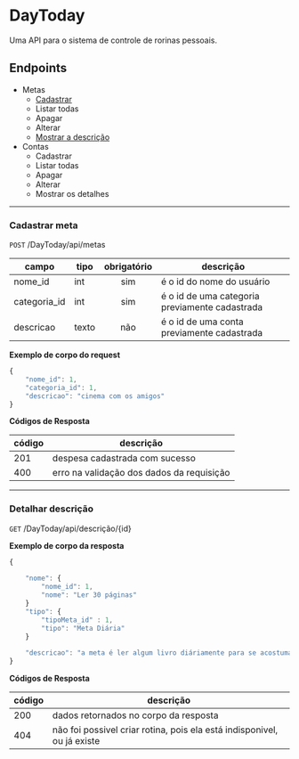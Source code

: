 # DayToday

Uma API para o sistema de controle de rorinas pessoais.

## Endpoints
- Metas
    - [Cadastrar](#cadastrar-meta)
    - Listar todas
    - Apagar
    - Alterar
    - [Mostrar a descrição](#detalhar-descrição)
- Contas
    - Cadastrar
    - Listar todas
    - Apagar
    - Alterar
    - Mostrar os detalhes


---

### Cadastrar meta
`POST` /DayToday/api/metas

| campo | tipo | obrigatório | descrição
|-------|------|:-------------:|--
| nome_id | int | sim | é o id do nome do usuário
| categoria_id | int | sim | é o id de uma categoria previamente cadastrada
| descricao | texto | não | é o id de uma conta previamente cadastrada

**Exemplo de corpo do request**

```js
{
    "nome_id": 1,
    "categoria_id": 1,
    "descricao": "cinema com os amigos"
}
```

**Códigos de Resposta**

| código | descrição 
|-|-
| 201 | despesa cadastrada com sucesso
| 400 | erro na validação dos dados da requisição

---

### Detalhar descrição
`GET` /DayToday/api/descrição/{id}

**Exemplo de corpo da resposta**

```js
{
    
    "nome": {
        "nome_id": 1,
        "nome": "Ler 30 páginas"
    }
    "tipo": {
        "tipoMeta_id" : 1,
        "tipo": "Meta Diária"
    }
    
    "descricao": "a meta é ler algum livro diáriamente para se acostumar com o hábito da leitura"
}
```

**Códigos de Resposta**

| código | descrição 
|-|-
| 200 | dados retornados no corpo da resposta
| 404 | não foi possivel criar rotina, pois ela está indisponivel, ou já existe

